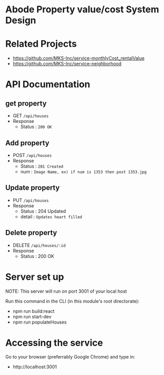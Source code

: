 # Abode Property value/cost System Design

# Related Projects
- https://github.com/MKS-Inc/service-monthlyCost_rentalValue
- https://github.com/MKS-Inc/service-neighborhood

# API Documentation

## get property
- GET `/api/houses`
- Response
  - Status : `200 OK`

## Add property
- POST `/api/houses`
- Response
  - Status : `201 Created`
  - num : `Image Name, ex) if num is 1353 then post 1353.jpg`

## Update property
- PUT `/api/houses`
- Response
  - Status : 204 Updated
  - detail : `Updates heart filled`

## Delete property
- DELETE `/api/houses/:id`
- Response
  - Status : 200 OK

# Server set up
NOTE: This server will run on port 3001 of your local host

Run this command in the CLI (in this module's root directorate):
- npm run build:react
- npm run start-dev
- npm run populateHouses

# Accessing the service
Go to your browser (preferrably Google Chrome) and type in:
- http://localhost:3001